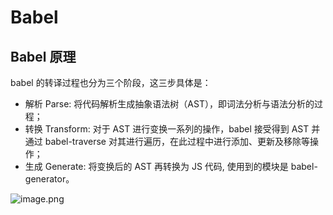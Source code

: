 # Babel

## Babel 原理

babel 的转译过程也分为三个阶段，这三步具体是： 

* 解析 Parse: 将代码解析⽣成抽象语法树（AST），即词法分析与语法分析的过程；
* 转换 Transform: 对于 AST 进⾏变换⼀系列的操作，babel 接受得到 AST 并通过 babel-traverse 对其进⾏遍历，在此过程中进⾏添加、更新及移除等操作； 
* ⽣成 Generate: 将变换后的 AST 再转换为 JS 代码, 使⽤到的模块是 babel-generator。

![image.png](https://s2.loli.net/2023/04/27/jaEuBywiIODkZCb.png)